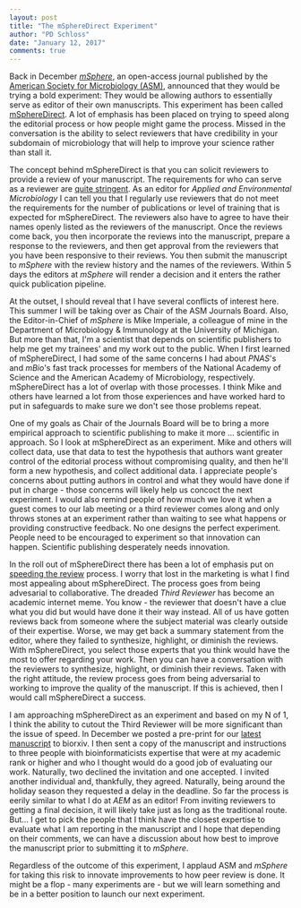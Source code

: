 ```yaml
---
layout: post
title: "The mSphereDirect Experiment"
author: "PD Schloss"
date: "January 12, 2017"
comments: true
---
```


Back in December [*mSphere*](http://msphere.asm.org), an open-access journal published by the [American Society for Microbiology (ASM)](http://www.asm.org), announced that they would be trying a bold experiment: They would be allowing authors to essentially serve as editor of their own manuscripts. This experiment has been called [mSphereDirect](http://msphere.asm.org/content/mspheredirect). A lot of emphasis has been placed on trying to speed along the editorial process or how people might game the process. Missed in the conversation is the ability to select reviewers that have credibility in your subdomain of microbiology that will help to improve your science rather than stall it.

The concept behind mSphereDirect is that you can solicit reviewers to provide a review of your manuscript. The requirements for who can serve as a reviewer are [quite stringent](http://msphere.asm.org/content/mspheredirect-reviewer-faqs). As an editor for *Applied and Environmental Microbiology* I can tell you that I regularly use reviewers that do not meet the requirements for the number of publications or level of training that is expected for mSphereDirect. The reviewers also have to agree to have their names openly listed as the reviewers of the manuscript. Once the reviews come back, you then incorporate the reviews into the manuscript, prepare a response to the reviewers, and then get approval from the reviewers that you have been responsive to their reviews. You then submit the manuscript to *mSphere* with the review history and the names of the reviewers. Within 5 days the editors at *mSphere* will render a decision and it enters the rather quick publication pipeline.

At the outset, I should reveal that I have several conflicts of interest here. This summer I will be taking over as Chair of the ASM Journals Board. Also, the Editor-in-Chief of *mSphere* is Mike Imperiale, a colleague of mine in the Department of Microbiology & Immunology at the University of Michigan. But more than that, I'm a scientist that depends on scientific publishers to help me get my trainees' and my work out to the public. When I first learned of mSphereDirect, I had some of the same concerns I had about *PNAS*'s and *mBio*'s fast track processes for members of the National Academy of Science and the American Academy of Microbiology, respectively. mSphereDirect has a lot of overlap with those processes. I think Mike and others have learned a lot from those experiences and have worked hard to put in safeguards to make sure we don't see those problems repeat.

One of my goals as Chair of the Journals Board will be to bring a more empirical approach to scientific publishing to make it more ... scientific in approach. So I look at mSphereDirect as an experiment. Mike and others will collect data, use that data to test the hypothesis that authors want greater control of the editorial process without compromising quality, and then he'll form a new hypothesis, and collect additional data. I appreciate people's concerns about putting authors in control and what they would have done if put in charge - those concerns will likely help us concoct the next experiment. I would also remind people of how much we love it when a guest comes to our lab meeting or a third reviewer comes along and only throws stones at an experiment rather than waiting to see what happens or providing constructive feedback. No one designs the perfect experiment. People need to be encouraged to experiment so that innovation can happen. Scientific publishing desperately needs innovation.

In the roll out of mSphereDirect there has been a lot of emphasis put on [speeding the review](https://www.youtube.com/watch?v=EnigisOnGsk) process. I worry that lost in the marketing is what I find most appealing about mSphereDirect. The process goes from being advesarial to collaborative. The dreaded *Third Reviewer* has become an academic internet meme. You know - the reviewer that doesn't have a clue what you did but would have done it their way instead. All of us have gotten reviews back from someone where the subject material was clearly outside of their expertise. Worse, we may get back a summary statement from the editor, where they failed to synthesize, highlight, or diminish the reviews. With mSphereDirect, you select those experts that you think would have the most to offer regarding your work. Then you can have a conversation with the reviewers to synthesize, highlight, or diminish their reviews. Taken with the right attitude, the review process goes from being adversarial to working to improve the quality of the manuscript. If this is achieved, then I would call mSphereDirect a success.

I am approaching mSphereDirect as an experiment and based on my N of 1, I think the ability to cutout the Third Reviewer will be more significant than the issue of speed. In December we posted a pre-print for our [latest manuscript](http://biorxiv.org/content/early/2016/12/23/096537) to biorxiv. I then sent a copy of the manuscript and instructions to three people with bioinformaticists expertise that were at my academic rank or higher and who I thought would do a good job of evaluating our work. Naturally, two declined the invitation and one accepted. I invited another individual and, thankfully, they agreed. Naturally, being around the holiday season they requested a delay in the deadline. So far the process is eerily similar to what I do at *AEM* as an editor! From inviting reviewers to getting a final decision, it will likely take just as long as the traditional route. But... I get to pick the people that I think have the closest expertise to evaluate what I am reporting in the manuscript and I hope that depending on their comments, we can have a discussion about how best to improve the manuscript prior to submitting it to *mSphere*.

Regardless of the outcome of this experiment, I applaud ASM and *mSphere* for taking this risk to innovate improvements to how peer review is done. It might be a flop - many experiments are - but we will learn something and be in a better position to launch our next experiment.
